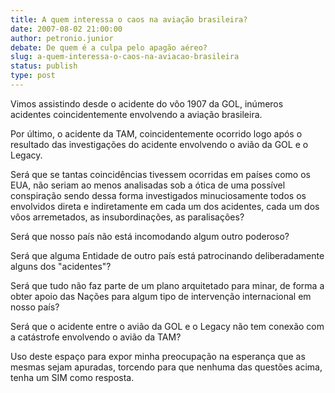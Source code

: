 ```yaml
---
title: A quem interessa o caos na aviação brasileira?
date: 2007-08-02 21:00:00
author: petronio.junior
debate: De quem é a culpa pelo apagão aéreo?
slug: a-quem-interessa-o-caos-na-aviacao-brasileira
status: publish 
type: post
---
```


Vimos assistindo desde o acidente do vôo 1907 da GOL, inúmeros acidentes coincidentemente envolvendo a aviação brasileira.   
  
Por último, o acidente da TAM, coincidentemente ocorrido logo após o resultado das investigações do acidente envolvendo o avião da GOL e o Legacy.  
  
Será que se tantas coincidências tivessem ocorridas em países como os EUA, não seriam ao menos analisadas sob a ótica de uma possível conspiração sendo dessa forma investigados minuciosamente todos os envolvidos direta e indiretamente em cada um dos acidentes, cada um dos vôos arremetados, as insubordinações, as paralisações?  
  
Será que nosso país não está incomodando algum outro poderoso?  
  
Será que alguma Entidade de outro país está patrocinando deliberadamente alguns dos "acidentes"?  
  
Será que tudo não faz parte de um plano arquitetado para minar, de forma a obter apoio das Nações para algum tipo de intervenção internacional em nosso país?  
  
Será que o acidente entre o avião da GOL e o Legacy não tem conexão com a catástrofe envolvendo o avião da TAM?  
  
Uso deste espaço para expor minha preocupação na esperança que as mesmas sejam apuradas, torcendo para que nenhuma das questões acima, tenha um SIM como resposta.
